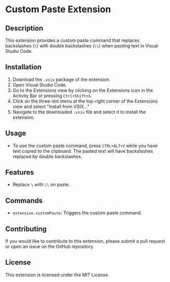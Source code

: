 # Custom Paste Extension

## Description
This extension provides a custom paste command that replaces backslashes (`\`) with double backslashes (`\\`) when pasting text in Visual Studio Code.

## Installation
1. Download the `.vsix` package of the extension.
2. Open Visual Studio Code.
3. Go to the Extensions view by clicking on the Extensions icon in the Activity Bar or pressing `Ctrl+Shift+X`.
4. Click on the three-dot menu at the top-right corner of the Extensions view and select "Install from VSIX..."
5. Navigate to the downloaded `.vsix` file and select it to install the extension.

## Usage
- To use the custom paste command, press `CTRL+ALT+V` while you have text copied to the clipboard. The pasted text will have backslashes replaced by double backslashes.

## Features
- Replace `\` with `\\` on paste.

## Commands
- `extension.customPaste`: Triggers the custom paste command.

## Contributing
If you would like to contribute to this extension, please submit a pull request or open an issue on the GitHub repository.

## License
This extension is licensed under the MIT License.
